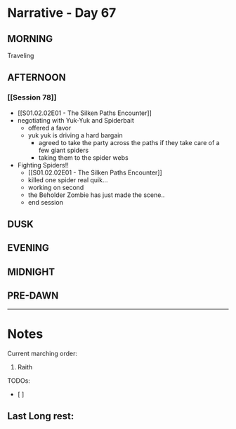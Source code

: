 # Narrative - Day 67

## MORNING
Traveling
## AFTERNOON
### [[Session 78]]
- [[S01.02.02E01 - The Silken Paths Encounter]]
- negotiating with Yuk-Yuk and Spiderbait
    - offered a favor
    - yuk yuk is driving a hard bargain
        - agreed to take the party across the paths if they take care of a few giant spiders
        - taking them to the spider webs
- Fighting Spiders!!
    - [[S01.02.02E01 - The Silken Paths Encounter]]
    - killed one spider real quik...
    - working on second
    - the Beholder Zombie has just made the scene..
    - end session

## DUSK

## EVENING

## MIDNIGHT

## PRE-DAWN

___
# Notes
Current marching order:
1. Raith

TODOs:
- [ ] 
  
Last Long rest:
- 